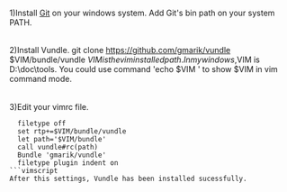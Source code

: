 ######
1)Install [Git](http://git-scm.com) on your windows system. Add Git's bin path on your system PATH.
######
2)Install Vundle.
  git clone https://github.com/gmarik/vundle $VIM/bundle/vundle
  $VIM is the vim installed path. In my windows ,$VIM is D:\doc\tools.
  You could use command 'echo $VIM ' to show $VIM in vim command mode.
######
3)Edit your vimrc file.
```vimscript 
  filetype off
  set rtp+=$VIM/bundle/vundle
  let path='$VIM/bundle'
  call vundle#rc(path)
  Bundle 'gmarik/vundle' 
  filetype plugin indent on  
```vimscript 
After this settings, Vundle has been installed sucessfully.
